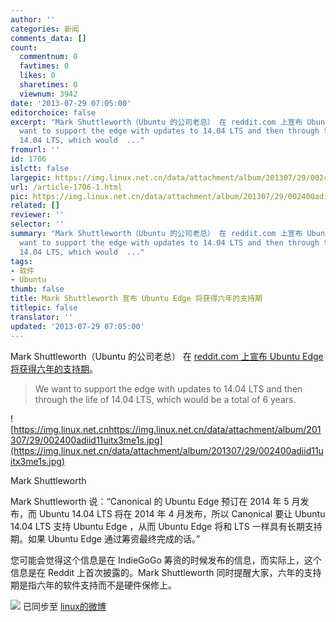 ```yaml
---
author: ''
categories: 新闻
comments_data: []
count:
  commentnum: 0
  favtimes: 0
  likes: 0
  sharetimes: 0
  viewnum: 3942
date: '2013-07-29 07:05:00'
editorchoice: false
excerpt: "Mark Shuttleworth（Ubuntu 的公司老总） 在 reddit.com 上宣布 Ubuntu Edge 将获得六年的支持期。\r\n\r\nWe
  want to support the edge with updates to 14.04 LTS and then through the life of
  14.04 LTS, which would  ..."
fromurl: ''
id: 1706
islctt: false
largepic: https://img.linux.net.cn/data/attachment/album/201307/29/002400adiid11uitx3me1s.jpg
url: /article-1706-1.html
pic: https://img.linux.net.cn/data/attachment/album/201307/29/002400adiid11uitx3me1s.jpg.thumb.jpg
related: []
reviewer: ''
selector: ''
summary: "Mark Shuttleworth（Ubuntu 的公司老总） 在 reddit.com 上宣布 Ubuntu Edge 将获得六年的支持期。\r\n\r\nWe
  want to support the edge with updates to 14.04 LTS and then through the life of
  14.04 LTS, which would  ..."
tags:
- 软件
- Ubuntu
thumb: false
title: Mark Shuttleworth 宣布 Ubuntu Edge 将获得六年的支持期
titlepic: false
translator: ''
updated: '2013-07-29 07:05:00'
---
```


Mark Shuttleworth（Ubuntu 的公司老总） 在 [reddit.com 上宣布 Ubuntu Edge 将获得六年的支持期](http://www.reddit.com/r/IAmA/comments/1j166z/hi_im_mark_shuttleworth_founder_of_ubuntu/cba3d9b)。



> 
> We want to support the edge with updates to 14.04 LTS and then through the life of 14.04 LTS, which would be a total of 6 years.
> 
> 
> 


![https://img.linux.net.cnhttps://img.linux.net.cn/data/attachment/album/201307/29/002400adiid11uitx3me1s.jpg](https://img.linux.net.cn/data/attachment/album/201307/29/002400adiid11uitx3me1s.jpg)


Mark Shuttleworth


Mark Shuttleworth 说：“Canonical 的 Ubuntu Edge 预订在 2014 年 5 月发布，而 Ubuntu 14.04 LTS 将在 2014 年 4 月发布，所以 Canonical 要让 Ubuntu 14.04 LTS 支持 Ubuntu Edge ，从而 Ubuntu Edge 将和 LTS 一样具有长期支持期。如果 Ubuntu Edge 通过筹资最终完成的话。”


您可能会觉得这个信息是在 IndieGoGo 筹资的时候发布的信息，而实际上，这个信息是在 Reddit 上首次披露的。Mark Shuttleworth 同时提醒大家，六年的支持期是指六年的软件支持而不是硬件保修上。


![](https://img.linux.net.cn/xwb/images/bgimg/icon_logo.png) 已同步至 [linux的微博](http://weibo.com/1772191555)